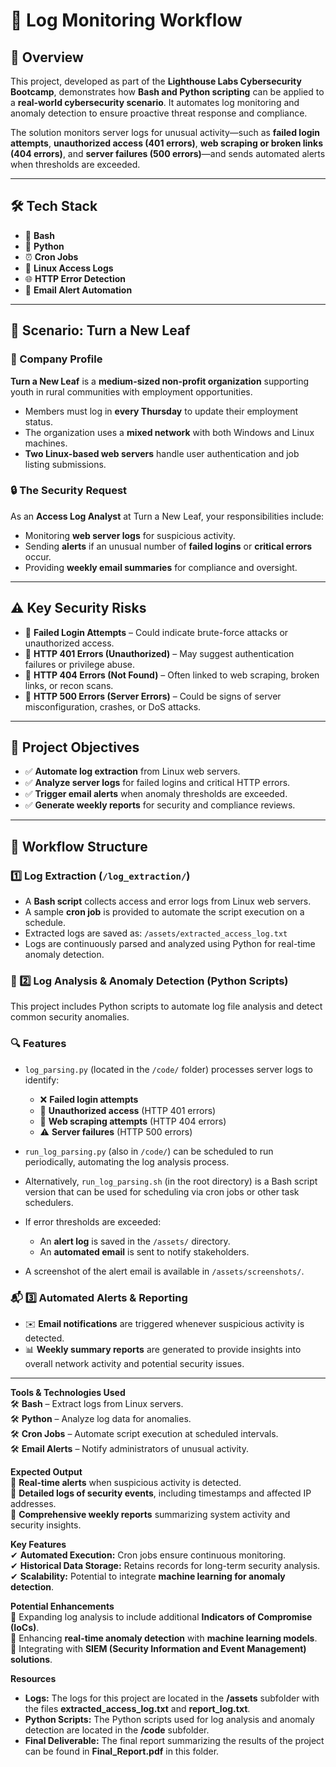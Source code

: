 # 📄 Log Monitoring Workflow

## 📘 Overview

This project, developed as part of the **Lighthouse Labs Cybersecurity Bootcamp**, demonstrates how **Bash and Python scripting** can be applied to a **real-world cybersecurity scenario**. It automates log monitoring and anomaly detection to ensure proactive threat response and compliance.

The solution monitors server logs for unusual activity—such as **failed login attempts**, **unauthorized access (401 errors)**, **web scraping or broken links (404 errors)**, and **server failures (500 errors)**—and sends automated alerts when thresholds are exceeded.

---

## 🛠 Tech Stack

- 🐚 **Bash**
- 🐍 **Python**
- ⏰ **Cron Jobs**
- 🐧 **Linux Access Logs**
- 🌐 **HTTP Error Detection**
- 📧 **Email Alert Automation**

---

## 🏢 Scenario: Turn a New Leaf

### 👥 Company Profile

**Turn a New Leaf** is a **medium-sized non-profit organization** supporting youth in rural communities with employment opportunities. 

- Members must log in **every Thursday** to update their employment status.
- The organization uses a **mixed network** with both Windows and Linux machines.
- **Two Linux-based web servers** handle user authentication and job listing submissions.

### 🔒 The Security Request

As an **Access Log Analyst** at Turn a New Leaf, your responsibilities include:

- Monitoring **web server logs** for suspicious activity.
- Sending **alerts** if an unusual number of **failed logins** or **critical errors** occur.
- Providing **weekly email summaries** for compliance and oversight.

---

## ⚠️ Key Security Risks

- 🚨 **Failed Login Attempts** – Could indicate brute-force attacks or unauthorized access.
- 🚨 **HTTP 401 Errors (Unauthorized)** – May suggest authentication failures or privilege abuse.
- 🚨 **HTTP 404 Errors (Not Found)** – Often linked to web scraping, broken links, or recon scans.
- 🚨 **HTTP 500 Errors (Server Errors)** – Could be signs of server misconfiguration, crashes, or DoS attacks.

---

## 🎯 Project Objectives

- ✅ **Automate log extraction** from Linux web servers.
- ✅ **Analyze server logs** for failed logins and critical HTTP errors.
- ✅ **Trigger email alerts** when anomaly thresholds are exceeded.
- ✅ **Generate weekly reports** for security and compliance reviews.

---

## 🔁 Workflow Structure

### 1️⃣ Log Extraction (`/log_extraction/`)

- A **Bash script** collects access and error logs from Linux web servers.
- A sample **cron job** is provided to automate the script execution on a schedule.
- Extracted logs are saved as: `/assets/extracted_access_log.txt`
- Logs are continuously parsed and analyzed using Python for real-time anomaly detection.


### 🚨 2️⃣ Log Analysis & Anomaly Detection (Python Scripts)

This project includes Python scripts to automate log file analysis and detect common security anomalies.

### 🔍 Features

- `log_parsing.py` (located in the `/code/` folder) processes server logs to identify:
  - ❌ **Failed login attempts**
  - 🔐 **Unauthorized access** (HTTP 401 errors)
  - 🤖 **Web scraping attempts** (HTTP 404 errors)
  - ⚠️ **Server failures** (HTTP 500 errors)

- `run_log_parsing.py` (also in `/code/`) can be scheduled to run periodically, automating the log analysis process.

- Alternatively, `run_log_parsing.sh` (in the root directory) is a Bash script version that can be used for scheduling via cron jobs or other task schedulers.

- If error thresholds are exceeded:
  - An **alert log** is saved in the `/assets/` directory.
  - An **automated email** is sent to notify stakeholders.

- A screenshot of the alert email is available in `/assets/screenshots/`.


### 📬 3️⃣ Automated Alerts & Reporting

- ✉️ **Email notifications** are triggered whenever suspicious activity is detected.
- 📊 **Weekly summary reports** are generated to provide insights into overall network activity and potential security issues.

---

****Tools & Technologies Used****  
🛠 **Bash** – Extract logs from Linux servers.  
🛠 **Python** – Analyze log data for anomalies.  
🛠 **Cron Jobs** – Automate script execution at scheduled intervals.  
🛠 **Email Alerts** – Notify administrators of unusual activity.

****Expected Output****  
📌 **Real-time alerts** when suspicious activity is detected.  
📌 **Detailed logs of security events**, including timestamps and affected IP addresses.  
📌 **Comprehensive weekly reports** summarizing system activity and security insights.

****Key Features****  
✔ **Automated Execution:** Cron jobs ensure continuous monitoring.  
✔ **Historical Data Storage:** Retains records for long-term security analysis.  
✔ **Scalability:** Potential to integrate **machine learning for anomaly detection**.

****Potential Enhancements****  
🔹 Expanding log analysis to include additional **Indicators of Compromise (IoCs)**.  
🔹 Enhancing **real-time anomaly detection** with **machine learning models**.  
🔹 Integrating with **SIEM (Security Information and Event Management) solutions**.

****Resources****
- **Logs:** The logs for this project are located in the **/assets** subfolder with the files **extracted_access_log.txt** and **report_log.txt**.
- **Python Scripts:** The Python scripts used for log analysis and anomaly detection are located in the **/code** subfolder.
- **Final Deliverable:** The final report summarizing the results of the project can be found in **Final_Report.pdf** in this folder.

